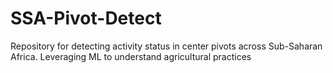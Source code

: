 # SSA-Pivot-Detect
Repository for detecting activity status in center pivots across Sub-Saharan Africa. Leveraging ML to understand agricultural practices
